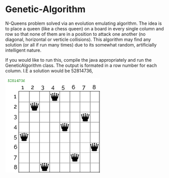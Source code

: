 # Genetic-Algorithm
N-Queens problem solved via an evolution emulating algorithm. The idea is to place a queen (like
a chess queen) on a board in every single column and row so that none of them are in a position
to attack one another (no diagonal, horizontal or verticle collisions). This algorithm may find
any solution (or all if run many times) due to its somewhat random, artificially intelligent nature.

If you would like to run this, compile the java appropriately and run the GeneticAlgorithm class.
The output is formated in a row number for each column.
I.E a solution would be 52814736,

![alt tag](https://github.com/LGardiner/Genetic-Algorithm/blob/master/queens.jpg)

